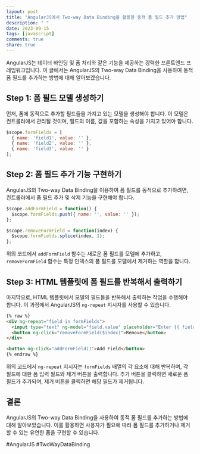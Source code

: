 ```yaml
---
layout: post
title: "AngularJS에서 Two-way Data Binding을 활용한 동적 폼 필드 추가 방법"
description: " "
date: 2023-09-15
tags: [javascript]
comments: true
share: true
---
```


AngularJS는 데이터 바인딩 및 폼 처리와 같은 기능을 제공하는 강력한 프론트엔드 프레임워크입니다. 이 글에서는 AngularJS의 Two-way Data Binding을 사용하여 동적 폼 필드를 추가하는 방법에 대해 알아보겠습니다.

## Step 1: 폼 필드 모델 생성하기

먼저, 폼에 동적으로 추가할 필드들을 가지고 있는 모델을 생성해야 합니다. 이 모델은 컨트롤러에서 관리될 것이며, 필드의 이름, 값을 포함하는 속성을 가지고 있어야 합니다.

```javascript
$scope.formFields = [
  { name: 'field1', value: '' },
  { name: 'field2', value: '' },
  { name: 'field3', value: '' }
];
```

## Step 2: 폼 필드 추가 기능 구현하기

AngularJS의 Two-way Data Binding을 이용하여 폼 필드를 동적으로 추가하려면, 컨트롤러에서 폼 필드 추가 및 삭제 기능을 구현해야 합니다.

```javascript
$scope.addFormField = function() {
  $scope.formFields.push({ name: '', value: '' });
};

$scope.removeFormField = function(index) {
  $scope.formFields.splice(index, 1);
};
```

위의 코드에서 `addFormField` 함수는 새로운 폼 필드를 모델에 추가하고, `removeFormField` 함수는 특정 인덱스의 폼 필드를 모델에서 제거하는 역할을 합니다.

## Step 3: HTML 템플릿에 폼 필드를 반복해서 출력하기

마지막으로, HTML 템플릿에서 모델의 필드들을 반복해서 출력하는 작업을 수행해야 합니다. 이 과정에서 AngularJS의 `ng-repeat` 지시자를 사용할 수 있습니다.

```html
{% raw %}
<div ng-repeat="field in formFields">
  <input type="text" ng-model="field.value" placeholder="Enter {{ field.name }}" />
  <button ng-click="removeFormField($index)">Remove</button>
</div>

<button ng-click="addFormField()">Add Field</button>
{% endraw %}
```

위의 코드에서 `ng-repeat` 지시자는 `formFields` 배열의 각 요소에 대해 반복하며, 각 필드에 대한 폼 입력 필드와 제거 버튼을 출력합니다. 추가 버튼을 클릭하면 새로운 폼 필드가 추가되며, 제거 버튼을 클릭하면 해당 필드가 제거됩니다.

## 결론

AngularJS의 Two-way Data Binding을 사용하여 동적 폼 필드를 추가하는 방법에 대해 알아보았습니다. 이를 활용하면 사용자가 필요에 따라 폼 필드를 추가하거나 제거할 수 있는 유연한 폼을 구현할 수 있습니다.

#AngularJS #TwoWayDataBinding